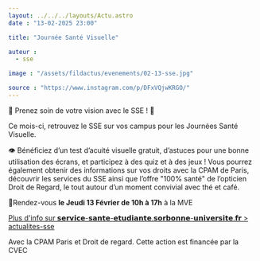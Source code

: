 ```yaml
---
layout: ../../../layouts/Actu.astro
date : "13-02-2025 23:00"

title: "Journée Santé Visuelle"

auteur :
  - sse

image : "/assets/fildactus/evenements/02-13-sse.jpg"

source : "https://www.instagram.com/p/DFxVQjwKRGO/"
---
```


💙 Prenez soin de votre vision avec le SSE ! 💙

Ce mois-ci, retrouvez le SSE sur vos campus pour les Journées Santé Visuelle.

👁 Bénéficiez d’un test d’acuité visuelle gratuit, d’astuces pour une bonne utilisation des écrans, et participez à des quiz et à des jeux ! Vous pourrez également obtenir des informations sur vos droits avec la CPAM de Paris, découvrir les services du SSE ainsi que l’offre "100% santé" de l’opticien Droit de Regard, le tout autour d’un moment convivial avec thé et café.

📍Rendez-vous __le Jeudi 13 Février de 10h à 17h__ à la MVE

[Plus d'info sur 𝘀𝗲𝗿𝘃𝗶𝗰𝗲-𝘀𝗮𝗻𝘁𝗲-𝗲𝘁𝘂𝗱𝗶𝗮𝗻𝘁𝗲.𝘀𝗼𝗿𝗯𝗼𝗻𝗻𝗲-𝘂𝗻𝗶𝘃𝗲𝗿𝘀𝗶𝘁𝗲.𝗳𝗿 > actualites-sse](https://service-sante-etudiante.sorbonne-universite.fr/actualites-sse/prenez-soin-de-votre-vision-avec-le-sse)

Avec la CPAM Paris et Droit de regard. Cette action est financée par la CVEC
